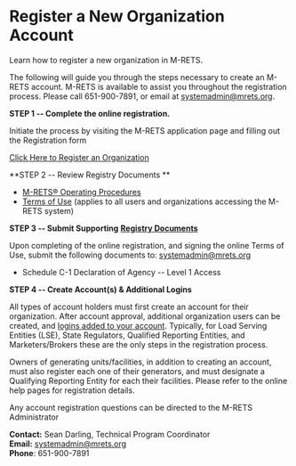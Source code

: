 Register a New Organization Account
===================================

Learn how to register a new organization in M-RETS.

The following will guide you through the steps necessary to create an M-RETS account. M-RETS is available to assist you throughout the registration process. Please call 651-900-7891, or email at <systemadmin@mrets.org>.

**STEP 1 -- Complete the online registration.**

Initiate the process by visiting the M-RETS application page and filling out the Registration form

[Click Here to Register an Organization](https://app.mrets.org/register)

**STEP 2 -- Review Registry Documents **

-   [M-RETS® Operating Procedures](https://www.mrets.org/wp-content/uploads/2020/04/M-RETS-Operating-Procedures-2020.pdf)
-   [Terms of Use](https://www.mrets.org/wp-content/uploads/2018/12/MRETS-Terms-of-Use-Updated-11-28-2018.pdf) (applies to all users and organizations accessing the M-RETS system)

**STEP 3 -- Submit Supporting** [**Registry Documents**](http://www.mrets.org/resources/documents/)

Upon completing of the online registration, and signing the online Terms of Use, submit the following documents to: <systemadmin@mrets.org>

-   Schedule C-1 Declaration of Agency -- Level 1 Access

**STEP 4 -- Create Account(s) & Additional Logins**

All types of account holders must first create an account for their organization. After account approval, additional organization users can be created, and [logins added to your account](https://mrets.github.io/Help/billing_adding_new_user). Typically, for Load Serving Entities (LSE), State Regulators, Qualified Reporting Entities, and Marketers/Brokers these are the only steps in the registration process.

Owners of generating units/facilities, in addition to creating an account, must also register each one of their generators, and must designate a Qualifying Reporting Entity for each their facilities. Please refer to the online help pages for registration details.

Any account registration questions can be directed to the M-RETS Administrator

**Contact:** Sean Darling, Technical Program Coordinator\
**Email:** <systemadmin@mrets.org>**\
Phone**: 651-900-7891
